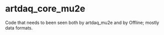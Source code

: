 # artdaq_core_mu2e
Code that needs to been seen both by artdaq_mu2e and by Offline; mostly data formats.
